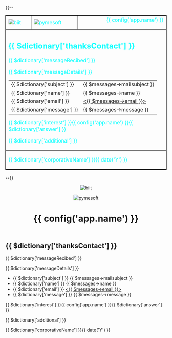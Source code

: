 {{-- <body class="mail">
    <table width="100%" cellspacing="1" cellpadding="1" border="1" style="border: 1px solid #000; color:aqua">
        <tr class="mail-header bg-light">
            <td colspan="2">
                <img src="https://media.istockphoto.com/id/1156307040/es/vector/escudo-escolar-dise%C3%B1o-dise%C3%B1o-de-vectores-educativos-ilustraci%C3%B3n-del-emblema-de-la-universidad.jpg?s=612x612&w=0&k=20&c=GhuIqLPgZ71p1wCmZRuLROvTRYqQIYgM9NeqGYnVZAs="
                    alt="biit" style="max-width: 100%;">
            </td>
            <td colspan="2">
                <img src="https://i.pinimg.com/736x/9d/1f/43/9d1f434700aea18dfd4b993cc8db7f40.jpg" alt="pymesoft"
                    style="max-width: 100%;">
            </td>
            <td colspan="8" style="text-align: right;">
                {{ config('app.name') }}

</td>
</tr>
<tr class="mail-main">
<td colspan="12">
<h2>{{ $dictionary['thanksContact'] }}</h2>
<p class="cursiva">{{ $dictionary['messageRecibed'] }}</p>
<p>{{ $dictionary['messageDetails'] }}</p>
<table width="100%" cellspacing="0" cellpadding="0">
<tr>
<td>{{ $dictionary['subject'] }}</td>
<td colspan="3">{{ $messages->mailsubject }}</td>
</tr>
<tr>
<td>{{ $dictionary['name'] }}</td>
<td colspan="3">{{ $messages->name }}</td>
</tr>
<tr>
<td>{{ $dictionary['email'] }}</td>
<td colspan="3">
<a href="mailto:{{ $messages->email }}">&lt;{{ $messages->email }}&gt;</a>
</td>
</tr>
<tr>
<td>{{ $dictionary['message'] }}</td>
<td colspan="3">{{ $messages->message }}</td>
</tr>
</table>
<p>{{ $dictionary['interest'] }}{{ config('app.name') }}{{ $dictionary['answer'] }}</p>
<p>{{ $dictionary['additional'] }}</p>
</td>
</tr>
<tr class="mail-footer bg-light">
<td colspan="12">
<p>{{ $dictionary['corporativeName'] }}{{ date('Y') }}</p>
</td>
</tr>
</table>

</body> --}}

<body class="mail">
    <header class="mail row bg-light">
        <figure class="img-fluid col-2">
            <img src="https://media.istockphoto.com/id/1156307040/es/vector/escudo-escolar-dise%C3%B1o-dise%C3%B1o-de-vectores-educativos-ilustraci%C3%B3n-del-emblema-de-la-universidad.jpg?s=612x612&w=0&k=20&c=GhuIqLPgZ71p1wCmZRuLROvTRYqQIYgM9NeqGYnVZAs="
                alt="biit">
        </figure>
        <figure class="img-fluid col-2">
            <img src="https://i.pinimg.com/736x/9d/1f/43/9d1f434700aea18dfd4b993cc8db7f40.jpg" alt="pymesoft">
        </figure>
        <h1 class="col-10">{{ config('app.name') }}</h1>
    </header>
    <main class="mail">
        <h2>{{ $dictionary['thanksContact'] }}</h2>
        <p class="cursiva">{{ $dictionary['messageRecibed'] }}</p>
        <p>{{ $dictionary['messageDetails'] }}</p>
        <ul>
            <li>
                <span>{{ $dictionary['subject'] }}</span>
                <span>{{ $messages->mailsubject }}</span>
            </li>
            <li>
                <span>{{ $dictionary['name'] }}</span>
                <span>{{ $messages->name }}</span>
            </li>
            <li>
                <span>{{ $dictionary['email'] }}</span>
                <a href="mailto:{{ $messages->email }}">&lt;{{ $messages->email }}&gt;</a>
            </li>
            <li>
                <span>{{ $dictionary['message'] }}</span>
                <span>{{ $messages->message }}</span>
            </li>
        </ul>
        <p>{{ $dictionary['interest'] }}{{ config('app.name') }}{{ $dictionary['answer'] }}</p>
        <p>{{ $dictionary['additional'] }}</p>
    </main>
    <footer class="mail-footer bg-light">
        <p>{{ $dictionary['corporativeName'] }}{{ date('Y') }} </p>
    </footer>
</body>
